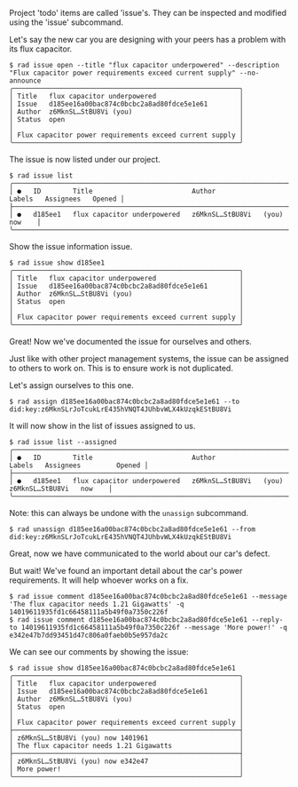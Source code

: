 Project 'todo' items are called 'issue's.  They can be inspected and modified
using the 'issue' subcommand.

Let's say the new car you are designing with your peers has a problem with its flux capacitor.

```
$ rad issue open --title "flux capacitor underpowered" --description "Flux capacitor power requirements exceed current supply" --no-announce
╭─────────────────────────────────────────────────────────╮
│ Title   flux capacitor underpowered                     │
│ Issue   d185ee16a00bac874c0bcbc2a8ad80fdce5e1e61        │
│ Author  z6MknSL…StBU8Vi (you)                           │
│ Status  open                                            │
│                                                         │
│ Flux capacitor power requirements exceed current supply │
╰─────────────────────────────────────────────────────────╯
```

The issue is now listed under our project.

```
$ rad issue list
╭───────────────────────────────────────────────────────────────────────────────────────────────────╮
│ ●   ID        Title                         Author                    Labels   Assignees   Opened │
├───────────────────────────────────────────────────────────────────────────────────────────────────┤
│ ●   d185ee1   flux capacitor underpowered   z6MknSL…StBU8Vi   (you)                        now    │
╰───────────────────────────────────────────────────────────────────────────────────────────────────╯
```

Show the issue information issue.

```
$ rad issue show d185ee1
╭─────────────────────────────────────────────────────────╮
│ Title   flux capacitor underpowered                     │
│ Issue   d185ee16a00bac874c0bcbc2a8ad80fdce5e1e61        │
│ Author  z6MknSL…StBU8Vi (you)                           │
│ Status  open                                            │
│                                                         │
│ Flux capacitor power requirements exceed current supply │
╰─────────────────────────────────────────────────────────╯
```


Great! Now we've documented the issue for ourselves and others.

Just like with other project management systems, the issue can be assigned to
others to work on.  This is to ensure work is not duplicated.

Let's assign ourselves to this one.

```
$ rad assign d185ee16a00bac874c0bcbc2a8ad80fdce5e1e61 --to did:key:z6MknSLrJoTcukLrE435hVNQT4JUhbvWLX4kUzqkEStBU8Vi
```

It will now show in the list of issues assigned to us.

```
$ rad issue list --assigned
╭─────────────────────────────────────────────────────────────────────────────────────────────────────────╮
│ ●   ID        Title                         Author                    Labels   Assignees         Opened │
├─────────────────────────────────────────────────────────────────────────────────────────────────────────┤
│ ●   d185ee1   flux capacitor underpowered   z6MknSL…StBU8Vi   (you)            z6MknSL…StBU8Vi   now    │
╰─────────────────────────────────────────────────────────────────────────────────────────────────────────╯
```

Note: this can always be undone with the `unassign` subcommand.

```
$ rad unassign d185ee16a00bac874c0bcbc2a8ad80fdce5e1e61 --from did:key:z6MknSLrJoTcukLrE435hVNQT4JUhbvWLX4kUzqkEStBU8Vi
```

Great, now we have communicated to the world about our car's defect.

But wait! We've found an important detail about the car's power requirements.
It will help whoever works on a fix.

```
$ rad issue comment d185ee16a00bac874c0bcbc2a8ad80fdce5e1e61 --message 'The flux capacitor needs 1.21 Gigawatts' -q
14019611935fd1c66458111a5b49f0a7350c226f
$ rad issue comment d185ee16a00bac874c0bcbc2a8ad80fdce5e1e61 --reply-to 14019611935fd1c66458111a5b49f0a7350c226f --message 'More power!' -q
e342e47b7dd93451d47c806a0faeb0b5e957da2c
```

We can see our comments by showing the issue:

```
$ rad issue show d185ee16a00bac874c0bcbc2a8ad80fdce5e1e61
╭─────────────────────────────────────────────────────────╮
│ Title   flux capacitor underpowered                     │
│ Issue   d185ee16a00bac874c0bcbc2a8ad80fdce5e1e61        │
│ Author  z6MknSL…StBU8Vi (you)                           │
│ Status  open                                            │
│                                                         │
│ Flux capacitor power requirements exceed current supply │
├─────────────────────────────────────────────────────────┤
│ z6MknSL…StBU8Vi (you) now 1401961                       │
│ The flux capacitor needs 1.21 Gigawatts                 │
├─────────────────────────────────────────────────────────┤
│ z6MknSL…StBU8Vi (you) now e342e47                       │
│ More power!                                             │
╰─────────────────────────────────────────────────────────╯
```
